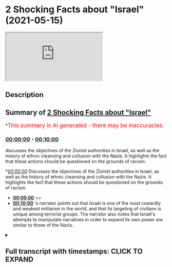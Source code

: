 # 2 Shocking Facts about "Israel" (2021-05-15)

<iframe loading='lazy' src='https://www.youtube.com/embed/-nrAOd8uj_I'></iframe>

## Description

## Summary of [2 Shocking Facts about "Israel"](https://www.youtube.com/watch?v=-nrAOd8uj_I)

\*<span style="color:red; font-size:125%">This summary is AI generated - there may be inaccuracies</span>.

### [00:00:00](https://www.youtube.com/watch?v=-nrAOd8uj_I\&t=0) - [00:10:00](https://www.youtube.com/watch?v=-nrAOd8uj_I\&t=600)

discusses the objectives of the Zionist authorities in Israel, as well as the history of ethnic cleansing and collusion with the Nazis. It highlights the fact that these actions should be questioned on the grounds of racism.

\**[00:00:00](https://www.youtube.com/watch?v=-nrAOd8uj_I\&t=0)* Discusses the objectives of the Zionist authorities in Israel, as well as the history of ethnic cleansing and collusion with the Nazis. It highlights the fact that these actions should be questioned on the grounds of racism.

*   **[00:05:00](https://www.youtube.com/watch?v=-nrAOd8uj_I\&t=300)** <>
*   **[00:10:00](https://www.youtube.com/watch?v=-nrAOd8uj_I\&t=600)** 's narrator points out that Israel is one of the most cowardly and weakest militaries in the world, and that its targeting of civilians is unique among terrorist groups. The narrator also notes that Israel's attempts to manipulate narratives in order to expand its own power are similar to those of the Nazis.

<details><summary><h2>Full transcript with timestamps: CLICK TO EXPAND</h2></summary>

[0:00:00](https://youtu.be/-nrAOd8uj_I?t=0) this video i will be mentioning two\
[0:00:02](https://youtu.be/-nrAOd8uj_I?t=2) facts which aim to\
[0:00:04](https://youtu.be/-nrAOd8uj_I?t=4) expose the objectives of the zionist\
[0:00:08](https://youtu.be/-nrAOd8uj_I?t=8) racist authorities of this state the\
[0:00:11](https://youtu.be/-nrAOd8uj_I?t=11) corrupt state of israel\
[0:00:14](https://youtu.be/-nrAOd8uj_I?t=14) which will have the net effect\
[0:00:17](https://youtu.be/-nrAOd8uj_I?t=17) it will have the net effect of showing\
[0:00:21](https://youtu.be/-nrAOd8uj_I?t=21) the manipulative nature okay\
[0:00:24](https://youtu.be/-nrAOd8uj_I?t=24) exposing the manipulative nature\
[0:00:28](https://youtu.be/-nrAOd8uj_I?t=28) of those individuals who are ruling\
[0:00:32](https://youtu.be/-nrAOd8uj_I?t=32) elites\
[0:00:35](https://youtu.be/-nrAOd8uj_I?t=35) in israel and even those before them\
[0:00:37](https://youtu.be/-nrAOd8uj_I?t=37) before\
[0:00:38](https://youtu.be/-nrAOd8uj_I?t=38) israel became even a state\
[0:00:42](https://youtu.be/-nrAOd8uj_I?t=42) but before i do so i just want to say a\
[0:00:43](https://youtu.be/-nrAOd8uj_I?t=43) word of car on current events\
[0:00:46](https://youtu.be/-nrAOd8uj_I?t=46) what we're seeing today ladies and\
[0:00:48](https://youtu.be/-nrAOd8uj_I?t=48) gentlemen\
[0:00:49](https://youtu.be/-nrAOd8uj_I?t=49) in east jerusalem\
[0:00:53](https://youtu.be/-nrAOd8uj_I?t=53) is merely a continuation it\
[0:00:56](https://youtu.be/-nrAOd8uj_I?t=56) is merely a continuation of a system or\
[0:01:00](https://youtu.be/-nrAOd8uj_I?t=60) an objective\
[0:01:01](https://youtu.be/-nrAOd8uj_I?t=61) that zionists had from the inception of\
[0:01:03](https://youtu.be/-nrAOd8uj_I?t=63) israel and even before them\
[0:01:06](https://youtu.be/-nrAOd8uj_I?t=66) of a process of ethnic cleansing\
[0:01:09](https://youtu.be/-nrAOd8uj_I?t=69) which has been exposed in historical\
[0:01:12](https://youtu.be/-nrAOd8uj_I?t=72) works\
[0:01:13](https://youtu.be/-nrAOd8uj_I?t=73) through things like planned dalit and\
[0:01:15](https://youtu.be/-nrAOd8uj_I?t=75) i've spoken before about the work that\
[0:01:16](https://youtu.be/-nrAOd8uj_I?t=76) ilan pape has done and others on\
[0:01:18](https://youtu.be/-nrAOd8uj_I?t=78) exposing this a norman finkelstein or\
[0:01:20](https://youtu.be/-nrAOd8uj_I?t=80) exposing this\
[0:01:21](https://youtu.be/-nrAOd8uj_I?t=81) because the fact of the matter is this\
[0:01:24](https://youtu.be/-nrAOd8uj_I?t=84) the zionists have been open\
[0:01:26](https://youtu.be/-nrAOd8uj_I?t=86) candid about their racial preferences\
[0:01:30](https://youtu.be/-nrAOd8uj_I?t=90) and the fact that they do believe in\
[0:01:32](https://youtu.be/-nrAOd8uj_I?t=92) racial inequality in terms of\
[0:01:33](https://youtu.be/-nrAOd8uj_I?t=93) privileging\
[0:01:34](https://youtu.be/-nrAOd8uj_I?t=94) one set of people ethnic people over\
[0:01:37](https://youtu.be/-nrAOd8uj_I?t=97) another\
[0:01:39](https://youtu.be/-nrAOd8uj_I?t=99) this is very clear in the in their works\
[0:01:41](https://youtu.be/-nrAOd8uj_I?t=101) and in their statements\
[0:01:43](https://youtu.be/-nrAOd8uj_I?t=103) aya king one the mayor of east jerusalem\
[0:01:48](https://youtu.be/-nrAOd8uj_I?t=108) has spoken just recently about this\
[0:01:51](https://youtu.be/-nrAOd8uj_I?t=111) stating quote something to the effect of\
[0:01:53](https://youtu.be/-nrAOd8uj_I?t=113) and i'm paraphrasing\
[0:01:54](https://youtu.be/-nrAOd8uj_I?t=114) that the the the the the evictions in\
[0:02:00](https://youtu.be/-nrAOd8uj_I?t=120) uh part of a broader policy of\
[0:02:03](https://youtu.be/-nrAOd8uj_I?t=123) installing layers he says installing\
[0:02:05](https://youtu.be/-nrAOd8uj_I?t=125) layers of jewish people\
[0:02:08](https://youtu.be/-nrAOd8uj_I?t=128) in the area snope in secret\
[0:02:12](https://youtu.be/-nrAOd8uj_I?t=132) and that is why anyone anyone\
[0:02:15](https://youtu.be/-nrAOd8uj_I?t=135) who endorses or acts as an apologist\
[0:02:19](https://youtu.be/-nrAOd8uj_I?t=139) for the state the corrupt state of\
[0:02:21](https://youtu.be/-nrAOd8uj_I?t=141) israel and their actions\
[0:02:25](https://youtu.be/-nrAOd8uj_I?t=145) should be questioned or even accused of\
[0:02:28](https://youtu.be/-nrAOd8uj_I?t=148) being a racist\
[0:02:30](https://youtu.be/-nrAOd8uj_I?t=150) in much the same way as someone would be\
[0:02:34](https://youtu.be/-nrAOd8uj_I?t=154) had they been a supporter of the\
[0:02:36](https://youtu.be/-nrAOd8uj_I?t=156) apartheid state of south africa\
[0:02:38](https://youtu.be/-nrAOd8uj_I?t=158) there's practically no difference\
[0:02:41](https://youtu.be/-nrAOd8uj_I?t=161) between the two sets of policies\
[0:02:45](https://youtu.be/-nrAOd8uj_I?t=165) so that is a word on current events the\
[0:02:48](https://youtu.be/-nrAOd8uj_I?t=168) two points i wanted to make in this\
[0:02:49](https://youtu.be/-nrAOd8uj_I?t=169) video\
[0:02:50](https://youtu.be/-nrAOd8uj_I?t=170) number one did you know\
[0:02:53](https://youtu.be/-nrAOd8uj_I?t=173) did you know that the ergun which was a\
[0:02:56](https://youtu.be/-nrAOd8uj_I?t=176) paramilitary group\
[0:02:57](https://youtu.be/-nrAOd8uj_I?t=177) which was responsible for killing\
[0:03:00](https://youtu.be/-nrAOd8uj_I?t=180) civilians directly\
[0:03:01](https://youtu.be/-nrAOd8uj_I?t=181) okay killing civilians directly and the\
[0:03:04](https://youtu.be/-nrAOd8uj_I?t=184) most famous terrorist attack was the one\
[0:03:06](https://youtu.be/-nrAOd8uj_I?t=186) in king david\
[0:03:07](https://youtu.be/-nrAOd8uj_I?t=187) hotel in 1946 where over 90 people were\
[0:03:11](https://youtu.be/-nrAOd8uj_I?t=191) killed civilians\
[0:03:12](https://youtu.be/-nrAOd8uj_I?t=192) british civilians palestinian civilians\
[0:03:14](https://youtu.be/-nrAOd8uj_I?t=194) were killed\
[0:03:16](https://youtu.be/-nrAOd8uj_I?t=196) that those individuals who then became\
[0:03:19](https://youtu.be/-nrAOd8uj_I?t=199) part of the framework by the way of the\
[0:03:20](https://youtu.be/-nrAOd8uj_I?t=200) lucid party that we see today\
[0:03:22](https://youtu.be/-nrAOd8uj_I?t=202) those individuals\
[0:03:25](https://youtu.be/-nrAOd8uj_I?t=205) that those individuals actually had\
[0:03:28](https://youtu.be/-nrAOd8uj_I?t=208) deals with hitler\
[0:03:29](https://youtu.be/-nrAOd8uj_I?t=209) and the nazis and this is something\
[0:03:31](https://youtu.be/-nrAOd8uj_I?t=211) which is not\
[0:03:33](https://youtu.be/-nrAOd8uj_I?t=213) a conspiracy this is not conspiratorial\
[0:03:35](https://youtu.be/-nrAOd8uj_I?t=215) this is something which people\
[0:03:37](https://youtu.be/-nrAOd8uj_I?t=217) western academics have been highlighting\
[0:03:40](https://youtu.be/-nrAOd8uj_I?t=220) they have been highlighting this point\
[0:03:45](https://youtu.be/-nrAOd8uj_I?t=225) in a peer-reviewed academic journals\
[0:03:47](https://youtu.be/-nrAOd8uj_I?t=227) using\
[0:03:48](https://youtu.be/-nrAOd8uj_I?t=228) source material primary source material\
[0:03:50](https://youtu.be/-nrAOd8uj_I?t=230) to justify their\
[0:03:52](https://youtu.be/-nrAOd8uj_I?t=232) points because why\
[0:03:55](https://youtu.be/-nrAOd8uj_I?t=235) the question is why would they do that\
[0:03:56](https://youtu.be/-nrAOd8uj_I?t=236) why would the irgun who are\
[0:03:58](https://youtu.be/-nrAOd8uj_I?t=238) meant to be a paramilitary jewish\
[0:04:01](https://youtu.be/-nrAOd8uj_I?t=241) nationalistic kind of group\
[0:04:02](https://youtu.be/-nrAOd8uj_I?t=242) side with the nazis because they had the\
[0:04:04](https://youtu.be/-nrAOd8uj_I?t=244) same objectives and this gives us\
[0:04:06](https://youtu.be/-nrAOd8uj_I?t=246) something about\
[0:04:07](https://youtu.be/-nrAOd8uj_I?t=247) the way these people operate\
[0:04:11](https://youtu.be/-nrAOd8uj_I?t=251) they are completely machiavellian\
[0:04:13](https://youtu.be/-nrAOd8uj_I?t=253) meaning they are consequentialist in\
[0:04:15](https://youtu.be/-nrAOd8uj_I?t=255) their ethical reasoning\
[0:04:16](https://youtu.be/-nrAOd8uj_I?t=256) meaning that means always justify the\
[0:04:18](https://youtu.be/-nrAOd8uj_I?t=258) ends for them\
[0:04:19](https://youtu.be/-nrAOd8uj_I?t=259) and that's why we're seeing bombs being\
[0:04:22](https://youtu.be/-nrAOd8uj_I?t=262) dropped\
[0:04:24](https://youtu.be/-nrAOd8uj_I?t=264) the most sophisticated and\
[0:04:26](https://youtu.be/-nrAOd8uj_I?t=266) technologically\
[0:04:27](https://youtu.be/-nrAOd8uj_I?t=267) advanced bombs being dropped on the most\
[0:04:31](https://youtu.be/-nrAOd8uj_I?t=271) densely and defenseless\
[0:04:33](https://youtu.be/-nrAOd8uj_I?t=273) densely populated and defenseless area\
[0:04:36](https://youtu.be/-nrAOd8uj_I?t=276) in in in the whole middle east probably\
[0:04:39](https://youtu.be/-nrAOd8uj_I?t=279) which is the\
[0:04:40](https://youtu.be/-nrAOd8uj_I?t=280) the hazard script the strip\
[0:04:43](https://youtu.be/-nrAOd8uj_I?t=283) because the ends always justify the\
[0:04:45](https://youtu.be/-nrAOd8uj_I?t=285) means for them they know\
[0:04:47](https://youtu.be/-nrAOd8uj_I?t=287) that if you if you drop a bomb 30\
[0:04:50](https://youtu.be/-nrAOd8uj_I?t=290) to 40 percent chance is going to be a\
[0:04:52](https://youtu.be/-nrAOd8uj_I?t=292) child and the rest is probably going to\
[0:04:54](https://youtu.be/-nrAOd8uj_I?t=294) be some kind of civilian\
[0:04:56](https://youtu.be/-nrAOd8uj_I?t=296) you've got a two or three percent chance\
[0:04:57](https://youtu.be/-nrAOd8uj_I?t=297) of hitting who you the\
[0:04:59](https://youtu.be/-nrAOd8uj_I?t=299) the the so-called target that you want\
[0:05:01](https://youtu.be/-nrAOd8uj_I?t=301) to hit\
[0:05:03](https://youtu.be/-nrAOd8uj_I?t=303) but you don't mind killing children\
[0:05:05](https://youtu.be/-nrAOd8uj_I?t=305) because you are terrorists\
[0:05:08](https://youtu.be/-nrAOd8uj_I?t=308) and the ends always justify the means\
[0:05:10](https://youtu.be/-nrAOd8uj_I?t=310) for you are scrounge rules\
[0:05:12](https://youtu.be/-nrAOd8uj_I?t=312) weasels cowards criminals\
[0:05:17](https://youtu.be/-nrAOd8uj_I?t=317) you are diabolical your actions are\
[0:05:20](https://youtu.be/-nrAOd8uj_I?t=320) condemnable\
[0:05:23](https://youtu.be/-nrAOd8uj_I?t=323) you are megalo maniacal\
[0:05:28](https://youtu.be/-nrAOd8uj_I?t=328) you are pitfall people pip squeaks\
[0:05:32](https://youtu.be/-nrAOd8uj_I?t=332) all of you are pipsqueaks you remind me\
[0:05:35](https://youtu.be/-nrAOd8uj_I?t=335) of the verse\
[0:05:35](https://youtu.be/-nrAOd8uj_I?t=335) in the quran where ironically it speaks\
[0:05:38](https://youtu.be/-nrAOd8uj_I?t=338) about banu nadir\
[0:05:39](https://youtu.be/-nrAOd8uj_I?t=339) another treacherous tribe\
[0:05:42](https://youtu.be/-nrAOd8uj_I?t=342) at the time of prophet muhammed\
[0:05:45](https://youtu.be/-nrAOd8uj_I?t=345) in chapter 59 of the quran where it says\
[0:05:55](https://youtu.be/-nrAOd8uj_I?t=355) they don't fight you together except\
[0:05:58](https://youtu.be/-nrAOd8uj_I?t=358) from behind\
[0:06:00](https://youtu.be/-nrAOd8uj_I?t=360) in fortified in fortified places or\
[0:06:03](https://youtu.be/-nrAOd8uj_I?t=363) behind\
[0:06:03](https://youtu.be/-nrAOd8uj_I?t=363) big walls you pathetic cowardly people\
[0:06:07](https://youtu.be/-nrAOd8uj_I?t=367) you don't like face-to-face\
[0:06:09](https://youtu.be/-nrAOd8uj_I?t=369) confrontation you don't like equal\
[0:06:10](https://youtu.be/-nrAOd8uj_I?t=370) fights because you are cowardly\
[0:06:12](https://youtu.be/-nrAOd8uj_I?t=372) it doesn't take a brave person to press\
[0:06:15](https://youtu.be/-nrAOd8uj_I?t=375) a button\
[0:06:16](https://youtu.be/-nrAOd8uj_I?t=376) it doesn't take a brave person to throw\
[0:06:18](https://youtu.be/-nrAOd8uj_I?t=378) to play computer games with a\
[0:06:20](https://youtu.be/-nrAOd8uj_I?t=380) drone and kill a child it doesn't take a\
[0:06:23](https://youtu.be/-nrAOd8uj_I?t=383) brave person\
[0:06:25](https://youtu.be/-nrAOd8uj_I?t=385) to press a button from a high place\
[0:06:26](https://youtu.be/-nrAOd8uj_I?t=386) where you know that there's not going to\
[0:06:27](https://youtu.be/-nrAOd8uj_I?t=387) be a reaction\
[0:06:28](https://youtu.be/-nrAOd8uj_I?t=388) you pathetic weak weasels\
[0:06:34](https://youtu.be/-nrAOd8uj_I?t=394) fighting children for living that's what\
[0:06:37](https://youtu.be/-nrAOd8uj_I?t=397) you basically do\
[0:06:38](https://youtu.be/-nrAOd8uj_I?t=398) you fight children you kill children for\
[0:06:40](https://youtu.be/-nrAOd8uj_I?t=400) a living that's your\
[0:06:42](https://youtu.be/-nrAOd8uj_I?t=402) that is the bulk of what you do you\
[0:06:43](https://youtu.be/-nrAOd8uj_I?t=403) pathetic weasels\
[0:06:46](https://youtu.be/-nrAOd8uj_I?t=406) and you do so in the in the name of\
[0:06:47](https://youtu.be/-nrAOd8uj_I?t=407) defense defending yourself against what\
[0:06:50](https://youtu.be/-nrAOd8uj_I?t=410) defend yourself against someone your own\
[0:06:52](https://youtu.be/-nrAOd8uj_I?t=412) size\
[0:06:52](https://youtu.be/-nrAOd8uj_I?t=412) you pathetic people the second point\
[0:06:55](https://youtu.be/-nrAOd8uj_I?t=415) which i wanted to make so the first\
[0:06:59](https://youtu.be/-nrAOd8uj_I?t=419) point we've just explained that they\
[0:07:00](https://youtu.be/-nrAOd8uj_I?t=420) weren't cahoots with the hit\
[0:07:02](https://youtu.be/-nrAOd8uj_I?t=422) with the nazis and this shows you the\
[0:07:04](https://youtu.be/-nrAOd8uj_I?t=424) machiavellian nature of these\
[0:07:05](https://youtu.be/-nrAOd8uj_I?t=425) individuals\
[0:07:06](https://youtu.be/-nrAOd8uj_I?t=426) number two is that did you know\
[0:07:10](https://youtu.be/-nrAOd8uj_I?t=430) that israel funded hamas\
[0:07:14](https://youtu.be/-nrAOd8uj_I?t=434) in 1987 israel funded hamas now look at\
[0:07:17](https://youtu.be/-nrAOd8uj_I?t=437) them\
[0:07:17](https://youtu.be/-nrAOd8uj_I?t=437) the two major antagonists of\
[0:07:21](https://youtu.be/-nrAOd8uj_I?t=441) the uh of the zionist project\
[0:07:24](https://youtu.be/-nrAOd8uj_I?t=444) nazism actually you could argue nazism\
[0:07:27](https://youtu.be/-nrAOd8uj_I?t=447) helped design this project\
[0:07:28](https://youtu.be/-nrAOd8uj_I?t=448) as we've just in a sense they had the\
[0:07:29](https://youtu.be/-nrAOd8uj_I?t=449) same objectives get them out of europe\
[0:07:31](https://youtu.be/-nrAOd8uj_I?t=451) the\
[0:07:32](https://youtu.be/-nrAOd8uj_I?t=452) jewish problem they didn't mind being\
[0:07:33](https://youtu.be/-nrAOd8uj_I?t=453) serviled to the european the white man\
[0:07:35](https://youtu.be/-nrAOd8uj_I?t=455) so long as that they were they were\
[0:07:37](https://youtu.be/-nrAOd8uj_I?t=457) dominant\
[0:07:39](https://youtu.be/-nrAOd8uj_I?t=459) the zionists i'm talking about they were\
[0:07:40](https://youtu.be/-nrAOd8uj_I?t=460) dominant in another land which is not\
[0:07:42](https://youtu.be/-nrAOd8uj_I?t=462) their own\
[0:07:43](https://youtu.be/-nrAOd8uj_I?t=463) and they couldn't even fight for it\
[0:07:44](https://youtu.be/-nrAOd8uj_I?t=464) themselves the pathetic weasels the\
[0:07:46](https://youtu.be/-nrAOd8uj_I?t=466) cowards\
[0:07:47](https://youtu.be/-nrAOd8uj_I?t=467) they needed the britishers and the un\
[0:07:49](https://youtu.be/-nrAOd8uj_I?t=469) and\
[0:07:50](https://youtu.be/-nrAOd8uj_I?t=470) all these other foreign agencies america\
[0:07:52](https://youtu.be/-nrAOd8uj_I?t=472) and so on\
[0:07:53](https://youtu.be/-nrAOd8uj_I?t=473) to fight their battles for them they\
[0:07:55](https://youtu.be/-nrAOd8uj_I?t=475) don't fight those battles themselves\
[0:07:56](https://youtu.be/-nrAOd8uj_I?t=476) the only people they love killing is\
[0:07:58](https://youtu.be/-nrAOd8uj_I?t=478) civilians and children\
[0:08:00](https://youtu.be/-nrAOd8uj_I?t=480) that's that's who you've got racked up\
[0:08:02](https://youtu.be/-nrAOd8uj_I?t=482) in your record\
[0:08:04](https://youtu.be/-nrAOd8uj_I?t=484) civilians and children that's what\
[0:08:06](https://youtu.be/-nrAOd8uj_I?t=486) you're known for\
[0:08:08](https://youtu.be/-nrAOd8uj_I?t=488) terrorists the second thing is that you\
[0:08:10](https://youtu.be/-nrAOd8uj_I?t=490) funded hamas\
[0:08:13](https://youtu.be/-nrAOd8uj_I?t=493) now why would you fund hamas in 1998\
[0:08:15](https://youtu.be/-nrAOd8uj_I?t=495) this is an open secret\
[0:08:17](https://youtu.be/-nrAOd8uj_I?t=497) this is an open secret you can go ahead\
[0:08:21](https://youtu.be/-nrAOd8uj_I?t=501) and look at for example\
[0:08:31](https://youtu.be/-nrAOd8uj_I?t=511) who was an advisor he was an advisor to\
[0:08:36](https://youtu.be/-nrAOd8uj_I?t=516) the israeli government and he's also a\
[0:08:37](https://youtu.be/-nrAOd8uj_I?t=517) historian and he says quite candidly\
[0:08:39](https://youtu.be/-nrAOd8uj_I?t=519) that\
[0:08:40](https://youtu.be/-nrAOd8uj_I?t=520) yes they funded israel funded hamas\
[0:08:43](https://youtu.be/-nrAOd8uj_I?t=523) and the reason why they founded hamas is\
[0:08:45](https://youtu.be/-nrAOd8uj_I?t=525) because the enemy of my enemy is my\
[0:08:46](https://youtu.be/-nrAOd8uj_I?t=526) friend and that's always been your motto\
[0:08:48](https://youtu.be/-nrAOd8uj_I?t=528) you're pathetic people\
[0:08:49](https://youtu.be/-nrAOd8uj_I?t=529) you are you don't you don't have\
[0:08:50](https://youtu.be/-nrAOd8uj_I?t=530) principles all it is is anything that\
[0:08:53](https://youtu.be/-nrAOd8uj_I?t=533) can enhance your\
[0:08:55](https://youtu.be/-nrAOd8uj_I?t=535) uh objectives of racial superiority you\
[0:08:57](https://youtu.be/-nrAOd8uj_I?t=537) take it you funded hamas because the plo\
[0:08:59](https://youtu.be/-nrAOd8uj_I?t=539) was your enemy and this is what he says\
[0:09:02](https://youtu.be/-nrAOd8uj_I?t=542) go ahead why were they your enemies they\
[0:09:05](https://youtu.be/-nrAOd8uj_I?t=545) were your enemies\
[0:09:06](https://youtu.be/-nrAOd8uj_I?t=546) because they were the biggest throne in\
[0:09:07](https://youtu.be/-nrAOd8uj_I?t=547) your side but then you created\
[0:09:09](https://youtu.be/-nrAOd8uj_I?t=549) he says we created a monster yeah\
[0:09:11](https://youtu.be/-nrAOd8uj_I?t=551) because at that time\
[0:09:13](https://youtu.be/-nrAOd8uj_I?t=553) the narrative was against arab\
[0:09:14](https://youtu.be/-nrAOd8uj_I?t=554) nationalism now all of a sudden suddenly\
[0:09:17](https://youtu.be/-nrAOd8uj_I?t=557) it's about islamic terrorism but the\
[0:09:19](https://youtu.be/-nrAOd8uj_I?t=559) same things were happening all along\
[0:09:21](https://youtu.be/-nrAOd8uj_I?t=561) you can't you cannot blame islamic\
[0:09:24](https://youtu.be/-nrAOd8uj_I?t=564) radicalism\
[0:09:26](https://youtu.be/-nrAOd8uj_I?t=566) when the same things you were doing to\
[0:09:28](https://youtu.be/-nrAOd8uj_I?t=568) arab nationalists\
[0:09:30](https://youtu.be/-nrAOd8uj_I?t=570) secularists it's not a matter of\
[0:09:34](https://youtu.be/-nrAOd8uj_I?t=574) arab nationalism or islamism it's a\
[0:09:36](https://youtu.be/-nrAOd8uj_I?t=576) matter of resistance\
[0:09:37](https://youtu.be/-nrAOd8uj_I?t=577) and what you have done is you've tried\
[0:09:40](https://youtu.be/-nrAOd8uj_I?t=580) to pick\
[0:09:41](https://youtu.be/-nrAOd8uj_I?t=581) on the weakest part of the enemy because\
[0:09:43](https://youtu.be/-nrAOd8uj_I?t=583) you're pathetic people\
[0:09:45](https://youtu.be/-nrAOd8uj_I?t=585) you are pathetic people you are weak\
[0:09:49](https://youtu.be/-nrAOd8uj_I?t=589) cowardly people you are and you know it\
[0:09:54](https://youtu.be/-nrAOd8uj_I?t=594) you only fight people that can't fight\
[0:09:56](https://youtu.be/-nrAOd8uj_I?t=596) back\
[0:09:58](https://youtu.be/-nrAOd8uj_I?t=598) cowardly people the idea of the most\
[0:10:00](https://youtu.be/-nrAOd8uj_I?t=600) cowardly\
[0:10:01](https://youtu.be/-nrAOd8uj_I?t=601) uh jaish the most cowardly the most weak\
[0:10:04](https://youtu.be/-nrAOd8uj_I?t=604) the most pathetic\
[0:10:08](https://youtu.be/-nrAOd8uj_I?t=608) army known to humankind i don't know if\
[0:10:10](https://youtu.be/-nrAOd8uj_I?t=610) any\
[0:10:11](https://youtu.be/-nrAOd8uj_I?t=611) one who's done that they they just make\
[0:10:12](https://youtu.be/-nrAOd8uj_I?t=612) their target civilians all the time\
[0:10:15](https://youtu.be/-nrAOd8uj_I?t=615) except for the islamic terrorist groups\
[0:10:16](https://youtu.be/-nrAOd8uj_I?t=616) which you'd like to condemn but you're\
[0:10:17](https://youtu.be/-nrAOd8uj_I?t=617) practically the same in your operations\
[0:10:21](https://youtu.be/-nrAOd8uj_I?t=621) you're practically the same what's the\
[0:10:22](https://youtu.be/-nrAOd8uj_I?t=622) difference tell me the difference they\
[0:10:24](https://youtu.be/-nrAOd8uj_I?t=624) bomb civilians you bomb civilians\
[0:10:27](https://youtu.be/-nrAOd8uj_I?t=627) densely popular if this were if if you\
[0:10:29](https://youtu.be/-nrAOd8uj_I?t=629) were muslims everyone would say this\
[0:10:30](https://youtu.be/-nrAOd8uj_I?t=630) islamic radicalism no one would accept\
[0:10:32](https://youtu.be/-nrAOd8uj_I?t=632) it\
[0:10:33](https://youtu.be/-nrAOd8uj_I?t=633) but you are pathetic people and the fact\
[0:10:36](https://youtu.be/-nrAOd8uj_I?t=636) that you've been trying your hand that\
[0:10:38](https://youtu.be/-nrAOd8uj_I?t=638) narrative manipulation\
[0:10:41](https://youtu.be/-nrAOd8uj_I?t=641) is very clear because your machiavellian\
[0:10:43](https://youtu.be/-nrAOd8uj_I?t=643) efforts to try and\
[0:10:44](https://youtu.be/-nrAOd8uj_I?t=644) be in cahoots with the nazi party and\
[0:10:47](https://youtu.be/-nrAOd8uj_I?t=647) also with hamas showed me that you know\
[0:10:49](https://youtu.be/-nrAOd8uj_I?t=649) you don't really have\
[0:10:50](https://youtu.be/-nrAOd8uj_I?t=650) ethics it's all about how do we\
[0:10:53](https://youtu.be/-nrAOd8uj_I?t=653) establish authority\
[0:10:55](https://youtu.be/-nrAOd8uj_I?t=655) okay how do we establish authority as a\
[0:10:57](https://youtu.be/-nrAOd8uj_I?t=657) racial elite\
[0:10:58](https://youtu.be/-nrAOd8uj_I?t=658) and that's all and these facts\
[0:11:01](https://youtu.be/-nrAOd8uj_I?t=661) expose you as individuals who are just\
[0:11:05](https://youtu.be/-nrAOd8uj_I?t=665) trying to clutch at straws\
[0:11:07](https://youtu.be/-nrAOd8uj_I?t=667) and manipulate narratives in order to\
[0:11:09](https://youtu.be/-nrAOd8uj_I?t=669) expand your own project of racial\
[0:11:11](https://youtu.be/-nrAOd8uj_I?t=671) superiority because you\
[0:11:12](https://youtu.be/-nrAOd8uj_I?t=672) you feel maybe uh downtrodden you feel\
[0:11:16](https://youtu.be/-nrAOd8uj_I?t=676) subservient you feel\
[0:11:17](https://youtu.be/-nrAOd8uj_I?t=677) second class and you you are basically\
[0:11:19](https://youtu.be/-nrAOd8uj_I?t=679) the bully\
[0:11:20](https://youtu.be/-nrAOd8uj_I?t=680) you are basically the bully that wants\
[0:11:22](https://youtu.be/-nrAOd8uj_I?t=682) to bully now\
[0:11:23](https://youtu.be/-nrAOd8uj_I?t=683) you've been bullied for all this time\
[0:11:24](https://youtu.be/-nrAOd8uj_I?t=684) and now you want to bully yeah\
[0:11:27](https://youtu.be/-nrAOd8uj_I?t=687) you've been bullied for all this time\
[0:11:28](https://youtu.be/-nrAOd8uj_I?t=688) now it's your turn to bully\
[0:11:30](https://youtu.be/-nrAOd8uj_I?t=690) it's a classic case and you're pathetic\
[0:11:33](https://youtu.be/-nrAOd8uj_I?t=693) and you're basically acting just like\
[0:11:34](https://youtu.be/-nrAOd8uj_I?t=694) the nazis\
[0:11:35](https://youtu.be/-nrAOd8uj_I?t=695) you're acting like them simple as that\
[0:11:37](https://youtu.be/-nrAOd8uj_I?t=697) you're doing as much as you can get away\
[0:11:38](https://youtu.be/-nrAOd8uj_I?t=698) with and we know that you're doing just\
[0:11:39](https://youtu.be/-nrAOd8uj_I?t=699) as much as you can get\
[0:11:40](https://youtu.be/-nrAOd8uj_I?t=700) if you could put these guys in gas\
[0:11:41](https://youtu.be/-nrAOd8uj_I?t=701) chambers you do if you can drop a\
[0:11:42](https://youtu.be/-nrAOd8uj_I?t=702) nuclear bomb you'd do it\
[0:11:44](https://youtu.be/-nrAOd8uj_I?t=704) but you know the international community\
[0:11:45](https://youtu.be/-nrAOd8uj_I?t=705) couldn't accept this so you're doing as\
[0:11:46](https://youtu.be/-nrAOd8uj_I?t=706) much as possible you're pathetic your\
[0:11:48](https://youtu.be/-nrAOd8uj_I?t=708) weasels your cowards and you know it\
[0:11:51](https://youtu.be/-nrAOd8uj_I?t=711) you know it assalamu alaikum is

</details>
